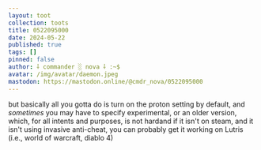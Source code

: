 ```yaml
---
layout: toot
collection: toots
title: 0522095000
date: 2024-05-22
published: true
tags: []
pinned: false
author: ⸸ commander ░ nova ⸸ :~$
avatar: /img/avatar/daemon.jpeg
mastodon: https://mastodon.online/@cmdr_nova/0522095000
---
```


but basically all you gotta do is turn on the proton setting by default, and _sometimes_ you may have to specify experimental, or an older version, which, for all intents and purposes, is not hardand if it isn't on steam, and it isn't using invasive anti-cheat, you can probably get it working on Lutris (i.e., world of warcraft, diablo 4)
